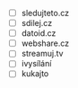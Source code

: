 - [ ] sledujteto.cz
- [ ] sdilej.cz
- [ ] datoid.cz
- [ ] webshare.cz
- [ ] streamuj.tv
- [ ] ivysílání
- [ ] kukajto
